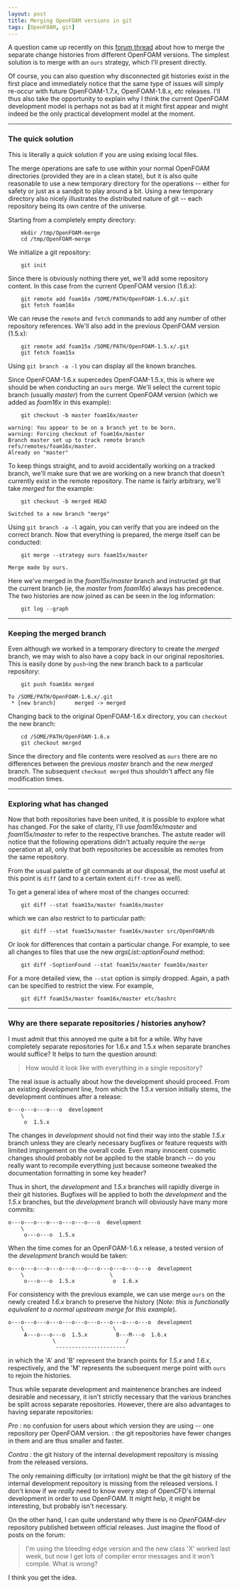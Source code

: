 ```yaml
---
layout: post
title: Merging OpenFOAM versions in git
tags: [OpenFOAM, git]
---
```


A question came up recently on this [forum
thread](http://www.cfd-online.com/Forums/openfoam/70409-git-history-1-5-1-6-a.html)
about how to merge the separate change histories from different OpenFOAM
versions. The simplest solution is to merge with an `ours` strategy, which
I'll present directly.

Of course, you can also question why disconnected git histories exist in the
first place and immediately notice that the same type of issues will simply
re-occur with future OpenFOAM-1.7.x, OpenFOAM-1.8.x, *etc* releases. I'll
thus also take the opportunity to explain why I think the current OpenFOAM
development model is perhaps not as bad at it might first appear and might
indeed be the only practical development model at the moment.

---------------
### The quick solution

This is literally a *quick* solution if you are using exising local files.

The merge operations are safe to use within your normal OpenFOAM directories
(provided they are in a clean state), but it is also quite reasonable to use
a new temporary directory for the operations -- either for safety or just as
a sandpit to play around a bit. Using a new temporary directory also nicely
illustrates the distributed nature of git -- each repository being its own
centre of the universe.

Starting from a completely empty directory:

        mkdir /tmp/OpenFOAM-merge
        cd /tmp/OpenFOAM-merge

We initialize a git repository:

        git init

Since there is obviously nothing there yet, we'll add some repository
content. In this case from the current OpenFOAM version (1.6.x):

        git remote add foam16x /SOME/PATH/OpenFOAM-1.6.x/.git
        git fetch foam16x

We can reuse the `remote` and `fetch` commands to add any number of other
repository references. We'll also add in the previous OpenFOAM version
(1.5.x):

        git remote add foam15x /SOME/PATH/OpenFOAM-1.5.x/.git
        git fetch foam15x

Using `git branch -a -l` you can display all the known branches.

Since OpenFOAM-1.6.x supercedes OpenFOAM-1.5.x, this is where we should be
when conducting an `ours` merge. We'll select the current topic branch
(usually *master*) from the current OpenFOAM version (which we added as
*foam16x* in this example):

        git checkout -b master foam16x/master

    warning: You appear to be on a branch yet to be born.
    warning: Forcing checkout of foam16x/master
    Branch master set up to track remote branch refs/remotes/foam16x/master.
    Already on "master"

To keep things straight, and to avoid accidentally working on a tracked
branch, we'll make sure that we are working on a new branch that doesn't
currently exist in the remote repository. The name is fairly arbitrary,
we'll take *merged* for the example:

        git checkout -b merged HEAD

    Switched to a new branch "merge"

Using `git branch -a -l` again, you can verify that you are indeed on the
correct branch. Now that everything is prepared, the merge itself can be
conducted:

        git merge --strategy ours foam15x/master

    Merge made by ours.

Here we've merged in the *foam15x/master* branch and instructed git that the
current branch (ie, the *master* from *foam16x*) always has precedence. The
two histories are now joined as can be seen in the log information:

        git log --graph



---------------
### Keeping the merged branch

Even although we worked in a temporary directory to create the *merged*
branch, we may wish to also have a copy back in our original repositories.
This is easily done by `push`-ing the new branch back to a particular
repository:

        git push foam16x merged

    To /SOME/PATH/OpenFOAM-1.6.x/.git
     * [new branch]      merged -> merged


Changing back to the original OpenFOAM-1.6.x directory, you can `checkout`
the new branch:

        cd /SOME/PATH/OpenFOAM-1.6.x
        git checkout merged


Since the directory and file contents were resolved as `ours` there are no
differences between the previous *master* branch and the new *merged*
branch. The subsequent `checkout merged` thus shouldn't affect any file
modification times.


---------------
### Exploring what has changed


Now that both repositories have been united, it is possible to explore what
has changed. For the sake of clarity, I'll use *foam16x/master* and
*foam15x/master* to refer to the respective branches. The astute reader will
notice that the following operations didn't actually require the `merge`
operation at all, only that both repositories be accessible as remotes from
the same repository.

From the usual palette of git commands at our disposal, the most useful at
this point is `diff` (and to a certain extent `diff-tree` as well).

To get a general idea of where most of the changes occurred:

        git diff --stat foam15x/master foam16x/master

which we can also restrict to to particular path:

        git diff --stat foam15x/master foam16x/master src/OpenFOAM/db

Or look for differences that contain a particular change. For example, to
see all changes to files that use the new *argsList::optionFound* method:

        git diff -SoptionFound --stat foam15x/master foam16x/master

For a more detailed view, the `--stat` option is simply dropped. Again, a
path can be specified to restrict the view. For example,

        git diff foam15x/master foam16x/master etc/bashrc


---------------
### Why are there separate repositories / histories anyhow?


I must admit that this annoyed me quite a bit for a while. Why have
completely separate repositories for 1.6.x and 1.5.x when separate branches
would suffice? It helps to turn the question around:

> How would it look like with everything in a single repository?

The real issue is actually about how the development should proceed. From an
existing *development* line, from which the *1.5.x* version initially stems,
the development continues after a release:

    o---o---o---o---o  development
        \
         o  1.5.x


The changes in *development* should not find their way into the stable
*1.5.x* branch unless they are clearly necessary bugfixes or feature
requests with limited impingement on the overall code. Even many innocent
cosmetic changes should probably not be applied to the stable branch -- do
you really want to recompile everything just because someone tweaked the
documentation formatting in some key header?

Thus in short, the *development* and *1.5.x* branches will rapidly diverge
in their git histories. Bugfixes will be applied to both the *development*
and the *1.5.x* branches, but the *development* branch will obviously have
many more commits:

    o---o---o---o---o---o---o---o  development
        \
         o---o---o  1.5.x


When the time comes for an OpenFOAM-1.6.x release, a tested version of the
*development* branch would be taken:

    o---o---o---o---o---o---o---o---o---o---o---o  development
        \                           \
         o---o---o  1.5.x            o  1.6.x


For consistency with the previous example, we can use merge `ours` on the
newly created *1.6.x* branch to preserve the history (*Note: this is
functionally equivalent to a normal upstream merge for this example*).

    o---o---o---o---o---o---o---o---o---o---o---o  development
        \                            \
         A---o---o---o  1.5.x         B---M---o  1.6.x
                  \                      /
                   ----------------------

in which the 'A' and 'B' represent the branch points for *1.5.x* and
*1.6.x*, respectively, and the 'M' represents the subsequent merge point
with `ours` to rejoin the histories.


Thus while separate development and maintenence branches are indeed
desirable and necessary, it isn't strictly necessary that the various
branches be split across separate repositories. However, there are also
advantages to having separate repositories:

*Pro*
: no confusion for users about which version they are using -- one
  repository per OpenFOAM version.
: the git repositories have fewer changes in them and are thus smaller
  and faster.

*Contra*
: the git history of the internal development repository is missing from the
  released versions.


The only remaining difficulty (or irritation) might be that the git history
of the internal development repository is missing from the released
versions. I don't know if we *really* need to know every step of OpenCFD's
internal development in order to use OpenFOAM. It might help, it might be
interesting, but probably isn't necessary.

On the other hand, I can quite understand why there is no *OpenFOAM-dev*
repository published between official releases. Just imagine the flood of
posts on the forum:

> I'm using the bleeding edge version and the new class 'X' worked last
> week, but now I get lots of compiler error messages and it won't compile.
> What is wrong?

I think you get the idea.

